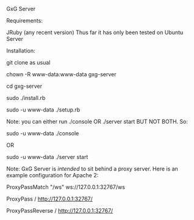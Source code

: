 GxG Server

Requirements:

JRuby (any recent version)
Thus far it has only been tested on Ubuntu Server

Installation:

git clone as usual

chown -R www-data:www-data gxg-server

cd gxg-server

sudo ./install.rb

sudo -u www-data ./setup.rb

Note: you can either run ./console OR ./server start BUT NOT BOTH. So:

sudo -u www-data ./console

OR

sudo -u www-data ./server start


Note: GxG Server is *intended* to sit behind a proxy server. Here is an example configuration for Apache 2:

ProxyPassMatch "/ws" ws://127.0.0.1:32767/ws

ProxyPass / http://127.0.0.1:32767/

ProxyPassReverse / http://127.0.0.1:32767/
